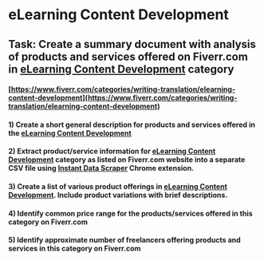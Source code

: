 # eLearning Content Development
## Task: Create a summary document with analysis of products and services offered on Fiverr.com in [eLearning Content Development](https://www.fiverr.com/categories/writing-translation/elearning-content-development) category
#### [https://www.fiverr.com/categories/writing-translation/elearning-content-development](https://www.fiverr.com/categories/writing-translation/elearning-content-development)
#### 1) Create a short general description for products and services offered in the [eLearning Content Development](https://www.fiverr.com/categories/writing-translation/elearning-content-development)
#### 2) Extract product/service information for [eLearning Content Development](https://www.fiverr.com/categories/writing-translation/elearning-content-development) category as listed on Fiverr.com website into a separate CSV file using [Instant Data Scraper](https://chrome.google.com/webstore/detail/instant-data-scraper/ofaokhiedipichpaobibbnahnkdoiiah) Chrome extension.
#### 3) Create a list of various product offerings in [eLearning Content Development](https://www.fiverr.com/categories/writing-translation/elearning-content-development). Include product variations with brief descriptions.
#### 4) Identify common price range for the products/services offered in this category on Fiverr.com
#### 5) Identify approximate number of freelancers offering products and services in this category on Fiverr.com
